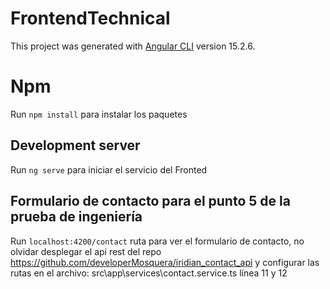 # FrontendTechnical

This project was generated with [Angular CLI](https://github.com/angular/angular-cli) version 15.2.6.

# Npm

Run `npm install` para instalar los paquetes

## Development server

Run `ng serve` para iniciar el servicio del Fronted

## Formulario de contacto para el punto 5 de la prueba de ingeniería

Run `localhost:4200/contact` ruta para ver el formulario de contacto, no olvidar desplegar el api rest del repo https://github.com/developerMosquera/iridian_contact_api y configurar las rutas en el archivo: src\app\services\contact.service.ts línea 11 y 12
